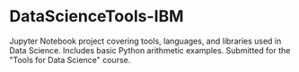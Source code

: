 # DataScienceTools-IBM
Jupyter Notebook project covering tools, languages, and libraries used in Data Science. Includes basic Python arithmetic examples. Submitted for the "Tools for Data Science" course.
